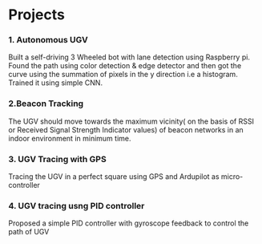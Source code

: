 # Projects
### 1. Autonomous UGV
Built a self-driving 3 Wheeled bot with lane detection using Raspberry pi.
Found the path using color detection & edge detector and then got the curve using the summation of pixels in the y direction i.e a histogram. Trained it using simple CNN.


### 2.Beacon Tracking
The UGV should move towards the maximum vicinity( on the basis of RSSI or Received Signal Strength Indicator values) of
beacon networks in an indoor environment in minimum time.


### 3. UGV Tracing with GPS
Tracing the UGV in a perfect square using GPS and Ardupilot as micro-controller


### 4. UGV tracing usng PID controller
Proposed a simple PID controller with gyroscope feedback to control the path of UGV
